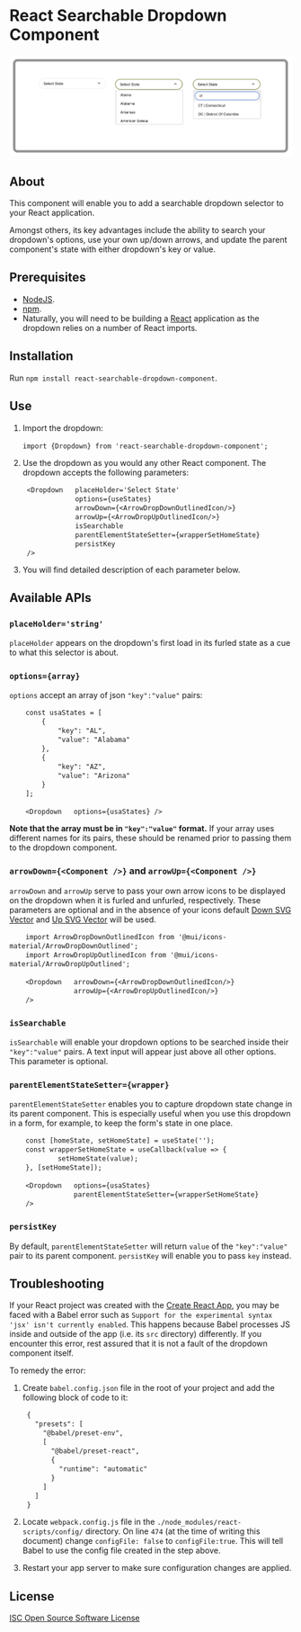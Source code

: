 # React Searchable Dropdown Component

![Dropdown](./assets/dropdown.png "Dropdown presentation")

## About
This component will enable you to add a searchable dropdown selector to your React application. 

Amongst others, its key advantages include the ability to search your dropdown's options, use your own up/down arrows, and update the parent component's state with either dropdown's key or value. 

## Prerequisites
- [NodeJS](https://nodejs.org/en/).
- [npm](https://www.npmjs.com/).
- Naturally, you will need to be building a [React](https://reactjs.org/) application as the dropdown relies on a number of React imports.

## Installation 
Run `npm install react-searchable-dropdown-component`.

## Use
1. Import the dropdown:

    `import {Dropdown} from 'react-searchable-dropdown-component';`
    
1. Use the dropdown as you would any other React component. The dropdown accepts the following parameters:

        <Dropdown   placeHolder='Select State'
                    options={useStates}
                    arrowDown={<ArrowDropDownOutlinedIcon/>}
                    arrowUp={<ArrowDropUpOutlinedIcon/>}
                    isSearchable
                    parentElementStateSetter={wrapperSetHomeState}
                    persistKey
        />
                             
1. You will find detailed description of each parameter below.

## Available APIs

### `placeHolder='string'`
`placeHolder` appears on the dropdown's first load in its furled state as a cue to what this selector is about.

### `options={array}`
`options` accept an array of json `"key":"value"` pairs:

        const usaStates = [
            {
                "key": "AL",
                "value": "Alabama"
            },
            {
                "key": "AZ",
                "value": "Arizona"
            }
        ];    
        
        <Dropdown   options={usaStates} />

**Note that the array must be in `"key":"value"` format.** If your array uses different names for its pairs, these should be renamed prior to passing them to the dropdown component.

### `arrowDown={<Component />}` and `arrowUp={<Component />}`
`arrowDown` and `arrowUp` serve to pass your own arrow icons to be displayed on the dropdown when it is furled and unfurled, respectively. These parameters are optional and in the absence of your icons default [Down SVG Vector](https://www.svgrepo.com/svg/430918/down) and [Up SVG Vector](https://www.svgrepo.com/svg/431354/up) will be used. 

        import ArrowDropDownOutlinedIcon from '@mui/icons-material/ArrowDropDownOutlined';
        import ArrowDropUpOutlinedIcon from '@mui/icons-material/ArrowDropUpOutlined';
        
        <Dropdown   arrowDown={<ArrowDropDownOutlinedIcon/>}
                    arrowUp={<ArrowDropUpOutlinedIcon/>}
        />

### `isSearchable`
`isSearchable` will enable your dropdown options to be searched inside their `"key":"value"` pairs. A text input will appear just above all other options. This parameter is optional.

### `parentElementStateSetter={wrapper}`
`parentElementStateSetter` enables you to capture dropdown state change in its parent component. This is especially useful when you use this dropdown in a form, for example, to keep the form's state in one place.

        const [homeState, setHomeState] = useState('');
        const wrapperSetHomeState = useCallback(value => {
                setHomeState(value);
        }, [setHomeState]);
        
        <Dropdown   options={usaStates}
                    parentElementStateSetter={wrapperSetHomeState} 
        />

### `persistKey`
By default, `parentElementStateSetter` will return `value` of the `"key":"value"` pair to its parent component. `persistKey` will enable you to pass `key` instead. 

## Troubleshooting

If your React project was created with the [Create React App](https://create-react-app.dev/), you may be faced with a Babel error such as `Support for the experimental syntax 'jsx' isn't currently enabled`. This happens because Babel processes JS inside and outside of the app (i.e. its `src` directory) differently. If you encounter this error, rest assured that it is not a fault of the dropdown component itself.

To remedy the error:
1. Create `babel.config.json` file in the root of your project and add the following block of code to it:

        {
          "presets": [
            "@babel/preset-env",
            [
              "@babel/preset-react",
              {
                "runtime": "automatic"
              }
            ]
          ]
        }

2. Locate `webpack.config.js` file in the `./node_modules/react-scripts/config/` directory. On line `474` (at the time of writing this document) change `configFile: false` to `configFile:true`. This will tell Babel to use the config file created in the step above.
3. Restart your app server to make sure configuration changes are applied. 

## License
[ISC Open Source Software License](https://www.isc.org/licenses/)
